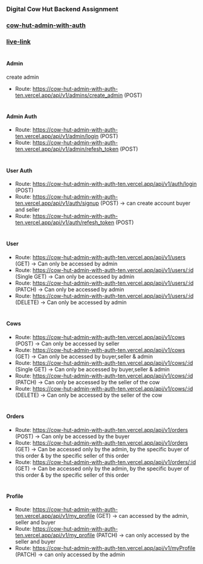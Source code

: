 ### Digital Cow Hut Backend Assignment

### [cow-hut-admin-with-auth](https://github.com/Porgramming-Hero-web-course/l2b1a4-cow-hut-admin-auth-masudwebdeveloper)

### [live-link](https://cow-hut-admin-with-auth-ten.vercel.app/)

#

#### Admin

create admin

- Route: https://cow-hut-admin-with-auth-ten.vercel.app/api/v1/admins/create_admin (POST)

#

#### Admin Auth

- Route: https://cow-hut-admin-with-auth-ten.vercel.app/api/v1/admin/login (POST)
- Route: https://cow-hut-admin-with-auth-ten.vercel.app/api/v1/admin/refesh_token (POST)

#

#### User Auth

- Route: https://cow-hut-admin-with-auth-ten.vercel.app/api/v1/auth/login (POST)
- Route: https://cow-hut-admin-with-auth-ten.vercel.app/api/v1/auth/signup (POST) -> can create account buyer and seller
- Route: https://cow-hut-admin-with-auth-ten.vercel.app/api/v1/auth/refesh_token (POST)

#

#### User

- Route: https://cow-hut-admin-with-auth-ten.vercel.app/api/v1/users (GET) → Can only be accessed by admin
- Route: https://cow-hut-admin-with-auth-ten.vercel.app/api/v1/users/:id (Single GET) → Can only be accessed by admin
- Route: https://cow-hut-admin-with-auth-ten.vercel.app/api/v1/users/:id (PATCH) → Can only be accessed by admin
- Route: https://cow-hut-admin-with-auth-ten.vercel.app/api/v1/users/:id (DELETE) → Can only be accessed by admin

#

#### Cows

- Route: https://cow-hut-admin-with-auth-ten.vercel.app/api/v1/cows (POST) → Can only be accessed by seller
- Route: https://cow-hut-admin-with-auth-ten.vercel.app/api/v1/cows (GET) → Can only be accessed by buyer,seller & admin
- Route: https://cow-hut-admin-with-auth-ten.vercel.app/api/v1/cows/:id (Single GET) → Can only be accessed by buyer,seller & admin
- Route: https://cow-hut-admin-with-auth-ten.vercel.app/api/v1/cows/:id (PATCH) → Can only be accessed by the seller of the cow
- Route: https://cow-hut-admin-with-auth-ten.vercel.app/api/v1/cows/:id (DELETE) → Can only be accessed by the seller of the cow

#

#### Orders

- Route: https://cow-hut-admin-with-auth-ten.vercel.app/api/v1/orders (POST) → Can only be accessed by the buyer
- Route: https://cow-hut-admin-with-auth-ten.vercel.app/api/v1/orders (GET) → Can be accessed only by the admin, by the specific buyer of this order & by the specific seller of this order
- Route: https://cow-hut-admin-with-auth-ten.vercel.app/api/v1/orders/:id (GET) → Can be accessed only by the admin, by the specific buyer of this order & by the specific seller of this order

#

#### Profile

- Route: https://cow-hut-admin-with-auth-ten.vercel.app/api/v1/my_profile (GET) -> can accessed by the admin, seller and buyer
- Route: https://cow-hut-admin-with-auth-ten.vercel.app/api/v1/my_profile (PATCH) -> can only accessed by the seller and buyer
- Route: https://cow-hut-admin-with-auth-ten.vercel.app/api/v1/myProfile (PATCH) -> can only accessed by the admin
